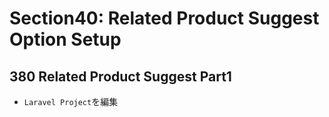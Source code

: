 # Section40: Related Product Suggest Option Setup

## 380 Related Product Suggest Part1

- `Laravel Project`を編集<br>
